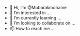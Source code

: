 - 👋 Hi, I’m @Mubarakmohame
- 👀 I’m interested in ...
- 🌱 I’m currently learning ...
- 💞️ I’m looking to collaborate on ...
- 📫 How to reach me ...

<!---
Mubarakmohame/Mubarakmohame is a ✨ special ✨ repository because its `README.md` (this file) appears on your GitHub profile.
You can click the Preview link to take a look at your changes.
--->
